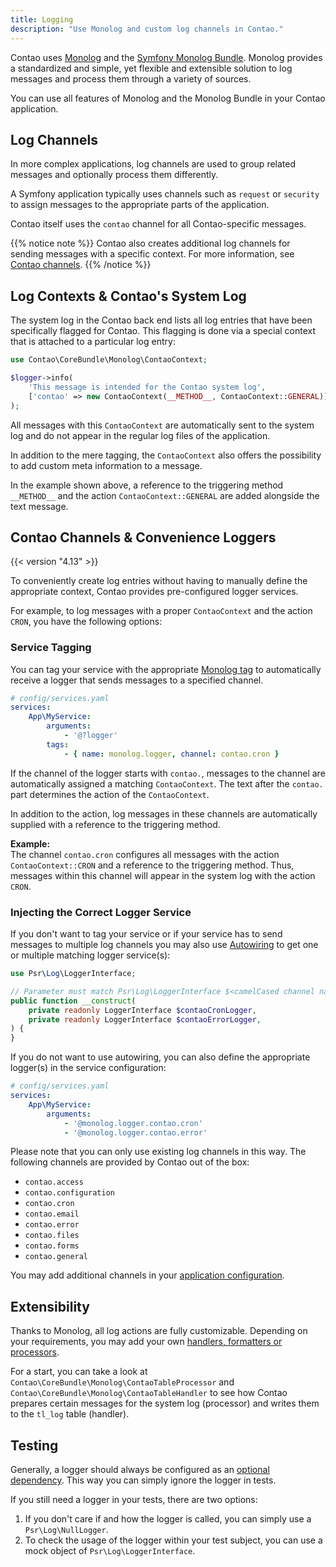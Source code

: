 ```yaml
---
title: Logging
description: "Use Monolog and custom log channels in Contao."
---
```


Contao uses [Monolog][Monolog] and the [Symfony Monolog Bundle][MonologBundle]. 
Monolog provides a standardized and simple, yet flexible and extensible solution
to log messages and process them through a variety of sources.

You can use all features of Monolog and the Monolog Bundle in your Contao application.

## Log Channels

In more complex applications, log channels are used to group related messages and
optionally process them differently.

A Symfony application typically uses channels such as `request` or `security`
to assign messages to the appropriate parts of the application.

Contao itself uses the `contao` channel for all Contao-specific messages.

{{% notice note %}}
Contao also creates additional log channels for sending messages with a specific context.
For more information, see [Contao channels](#contao-channels-convenience-loggers).
{{% /notice %}}

## Log Contexts & Contao's System Log

The system log in the Contao back end lists all log entries that have been specifically flagged for Contao.
This flagging is done via a special context that is attached to a particular log entry:

```php
use Contao\CoreBundle\Monolog\ContaoContext;

$logger->info(
    'This message is intended for the Contao system log', 
    ['contao' => new ContaoContext(__METHOD__, ContaoContext::GENERAL)]
);
```

All messages with this `ContaoContext` are automatically sent to the system log
and do not appear in the regular log files of the application.

In addition to the mere tagging, the `ContaoContext` also offers the possibility to add
custom meta information to a message.

In the example shown above, a reference to the triggering method `__METHOD__` and the action 
`ContaoContext::GENERAL` are added alongside the text message.

## Contao Channels & Convenience Loggers

{{< version "4.13" >}}

To conveniently create log entries without having to manually define the appropriate
context, Contao provides pre-configured logger services.

For example, to log messages with a proper `ContaoContext` and the action `CRON`,
you have the following options:

### Service Tagging

You can tag your service with the appropriate [Monolog tag][MonologBundle.channels]
to automatically receive a logger that sends messages to a specified channel.

```yaml
# config/services.yaml
services:
    App\MyService:
        arguments:
            - '@?logger'
        tags:
            - { name: monolog.logger, channel: contao.cron }
```

If the channel of the logger starts with `contao.`, messages to the channel are
automatically assigned a matching `ContaoContext`.
The text after the `contao.` part determines the action of the `ContaoContext`.

In addition to the action, log messages in these channels are automatically supplied
with a reference to the triggering method.

**Example:**  
The channel `contao.cron` configures all messages with the action `ContaoContext::CRON`
and a reference to the triggering method. Thus, messages within this channel will appear
in the system log with the action `CRON`.

### Injecting the Correct Logger Service

If you don't want to tag your service or if your service has to send messages to multiple
log channels you may also use [Autowiring][MonologBundle.autowire]
to get one or multiple matching logger service(s):

```php
use Psr\Log\LoggerInterface;

// Parameter must match Psr\Log\LoggerInterface $<camelCased channel name> + Logger
public function __construct(
    private readonly LoggerInterface $contaoCronLogger,
    private readonly LoggerInterface $contaoErrorLogger,
) {
}
```

If you do not want to use autowiring, you can also define the appropriate logger(s)
in the service configuration:

```yaml 
# config/services.yaml
services:
    App\MyService:
        arguments:
            - '@monolog.logger.contao.cron'
            - '@monolog.logger.contao.error'
```

Please note that you can only use existing log channels in this way. 
The following channels are provided by Contao out of the box:

* `contao.access`
* `contao.configuration`
* `contao.cron`
* `contao.email`
* `contao.error`
* `contao.files`
* `contao.forms`
* `contao.general`

You may add additional channels in your [application configuration][MonologBundle.additional_channels].

## Extensibility

Thanks to Monolog, all log actions are fully customizable. 
Depending on your requirements, you may add your own [handlers, formatters or processors][Monolog.extension].

For a start, you can take a look at `Contao\CoreBundle\Monolog\ContaoTableProcessor`
and `Contao\CoreBundle\Monolog\ContaoTableHandler` to see how Contao prepares certain
messages for the system log (processor) and writes them to the `tl_log` table (handler).

## Testing

Generally, a logger should always be configured as an [optional dependency][OptionalDependencies].
This way you can simply ignore the logger in tests.

If you still need a logger in your tests, there are two options:

1. If you don't care if and how the logger is called, you can simply use a `Psr\Log\NullLogger`.
2. To check the usage of the logger within your test subject,
  you can use a mock object of `Psr\Log\LoggerInterface`.


[Monolog]: https://seldaek.github.io/monolog/
[MonologBundle]: https://symfony.com/doc/current/logging.html
[MonologBundle.channels]: https://symfony.com/doc/current/logging/channels_handlers.html
[MonologBundle.autowire]: https://symfony.com/doc/current/logging/channels_handlers.html#how-to-autowire-logger-channels
[MonologBundle.additional_channels]: https://symfony.com/doc/current/logging/channels_handlers.html#configure-additional-channels-without-tagged-services
[OptionalDependencies]: https://symfony.com/doc/current/service_container/optional_dependencies.html
[Monolog.extension]: https://seldaek.github.io/monolog/doc/02-handlers-formatters-processors.html
